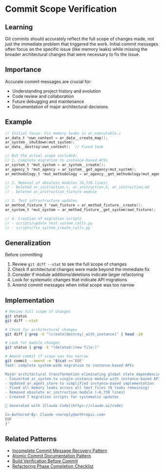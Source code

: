 # Commit Scope Verification

## Learning

Git commits should accurately reflect the full scope of changes made, not just the immediate problem that triggered the work. Initial commit messages often focus on the specific issue (like memory leaks) while missing the broader architectural changes that were necessary to fix the issue.

## Importance

Accurate commit messages are crucial for:
- Understanding project history and evolution
- Code review and collaboration
- Future debugging and maintenance
- Documentation of major architectural decisions

## Example

```c
// Initial focus: Fix memory leaks in ar_executable.c
ar_data_t *own_context = ar_data__create_map();
ar_system__shutdown(mut_system);
ar_data__destroy(own_context);  // Fixed leak

// But the actual scope included:
// 1. Complete migration to instance-based APIs
ar_system_t *mut_system = ar_system__create();
ar_agency_t *mut_agency = ar_system__get_agency(mut_system);
ar_methodology_t *mut_methodology = ar_agency__get_methodology(mut_agency);

// 2. Removal of obsolete modules (6,730 lines)
// - Deleted ar_instruction.c, ar_instruction.h, ar_instruction.md
// - Deleted ar_instruction_fixture module

// 3. Test infrastructure updates
ar_method_fixture_t *own_fixture = ar_method_fixture__create();
ar_system_t *mut_system = ar_method_fixture__get_system(own_fixture);

// 4. Creation of migration scripts
// - scripts/update_test_system_calls.py
// - scripts/fix_system_create_calls.py
```

## Generalization

Before committing:
1. Review `git diff --stat` to see the full scope of changes
2. Check if architectural changes were made beyond the immediate fix
3. Consider if module additions/deletions indicate larger refactoring
4. Look for systematic changes that indicate API migrations
5. Amend commit messages when initial scope was too narrow

## Implementation

```bash
# Review full scope of changes
git status
git diff --stat

# Check for architectural changes
git diff | grep -E "(create|destroy|_with_instance)" | head -20

# Look for module changes
git status | grep -E "(deleted:|new file:)" 

# Amend commit if scope was too narrow
git commit --amend -m "$(cat <<'EOF'
feat: complete system-wide migration to instance-based APIs

Major architectural transformation eliminating global state dependencies:
- Converted ar_system to single-instance module with instance-based APIs
- Updated ar_agent_store to simplified instance-based implementation
- Fixed all memory leaks across all test files (0 leaks remaining)
- Removed obsolete ar_instruction module (~6,730 lines)
- Created 7 migration scripts for systematic updates

🤖 Generated with [Claude Code](https://claude.ai/code)

Co-Authored-By: Claude <noreply@anthropic.com>
EOF
)"
```

## Related Patterns
- [Incomplete Commit Message Recovery Pattern](incomplete-commit-message-recovery-pattern.md)
- [Atomic Commit Documentation Pattern](atomic-commit-documentation-pattern.md)
- [Build Verification Before Commit](build-verification-before-commit.md)
- [Refactoring Phase Completion Checklist](refactoring-phase-completion-checklist.md)